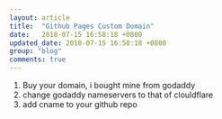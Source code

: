 ```yaml
---
layout: article
title:  "Github Pages Custom Domain"
date:   2018-07-15 16:58:18 +0800
updated_date: 2018-07-15 16:58:18 +0800
group: "blog"
comments: true
---
```

1. Buy your domain, i bought mine from godaddy
2. change godaddy nameservers to that of clouldflare
3. add cname to your github repo

